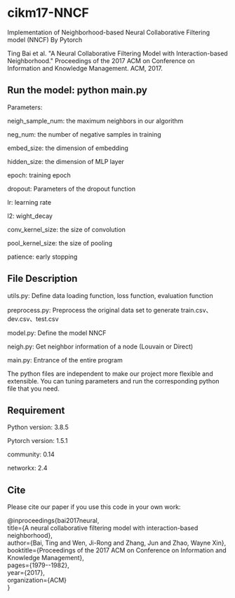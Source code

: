 # cikm17-NNCF

Implementation of Neighborhood-based Neural Collaborative Filtering model (NNCF) By Pytorch

Ting Bai et al. "A Neural Collaborative Filtering Model with Interaction-based Neighborhood." Proceedings of the 2017 ACM on Conference on Information and Knowledge Management. ACM, 2017.

## Run the model: python main.py


Parameters:

neigh_sample_num: the maximum neighbors in our algorithm

neg_num: the number of negative samples in training

embed_size: the  dimension of embedding

hidden_size: the dimension of MLP layer

epoch: training epoch

dropout: Parameters of the dropout function

lr: learning rate

l2: wight_decay

conv_kernel_size: the size of convolution

pool_kernel_size: the size of pooling

patience: early stopping 

## File Description

utils.py: Define data loading function, loss function, evaluation function

preprocess.py: Preprocess the original data set to generate  train.csv、dev.csv、test.csv

model.py: Define the model NNCF

neigh.py: Get neighbor information of a node (Louvain or Direct)

main.py: Entrance of the entire program

The python files are independent to make our project more flexible and extensible. You can tuning parameters and run the corresponding python file that you need.


## Requirement

Python version: 3.8.5

Pytorch version: 1.5.1

community: 0.14

networkx: 2.4


## Cite

Please cite our paper if you use this code in your own work:

@inproceedings{bai2017neural,<br>
  title={A neural collaborative filtering model with interaction-based neighborhood},<br>
  author={Bai, Ting and Wen, Ji-Rong and Zhang, Jun and Zhao, Wayne Xin},<br>
  booktitle={Proceedings of the 2017 ACM on Conference on Information and Knowledge Management},<br>
  pages={1979--1982},<br>
  year={2017},<br>
  organization={ACM}<br>
}
